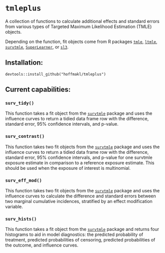 # `tmleplus`

A collection of functions to calculate additional effects and standard errors from various types of Targeted Maximum Likelihood Estimation (TMLE) objects.

Depending on the function, fit objects come from R packages [`tmle`](https://cran.r-project.org/web/packages/tmle/tmle.pdf), [`ltmle`](https://cran.r-project.org/web/packages/ltmle/ltmle.pdf), [`survtmle`](https://cran.r-project.org/web/packages/survtmle/survtmle.pdf), [`SuperLearner`](https://cran.r-project.org/web/packages/SuperLearner/SuperLearner.pdf), or [`sl3`](https://github.com/tlverse/sl3).

## Installation:

```devtools::install_github("hoffmakl/tmleplus")```

## Current capabilities:

### `surv_tidy()`

This function takes a fit object from the [`survtmle`](https://cran.r-project.org/web/packages/survtmle/survtmle.pdf) package and uses the influence curves to return a tidied data frame row with the difference, standard error, 95% confidence intervals, and p-value.

### `surv_contrast()`

This function takes two fit objects from the [`survtmle`](https://cran.r-project.org/web/packages/survtmle/survtmle.pdf) package and uses the influence curves to return a tidied data frame row with the difference, standard error, 95% confidence intervals, and p-value for one survtmle exposure estimate in comparison to a reference exposure estimate. This should be used when the exposure of interest is multinomial.

### `surv_eff_mod()`

This function takes two fit objects from the [`survtmle`](https://cran.r-project.org/web/packages/survtmle/survtmle.pdf) package and uses the influence curves to calculate the difference and standard errors between two marginal cumulative incidences, stratified by an effect modification variable.

### `surv_hists()`

This function takes a fit object from the [`survtmle`](https://cran.r-project.org/web/packages/survtmle/survtmle.pdf) package and returns four histograms to aid in model diagnostics: the predicted probability of treatment, predicted probabilities of censoring, predicted probabilities of the outcome, and influence curves.


